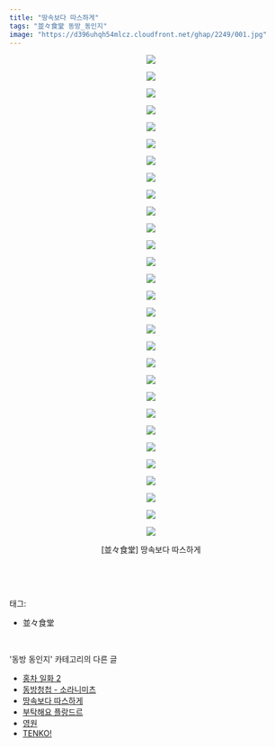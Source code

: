 ```yaml
---
title: "땅속보다 따스하게"
tags: "並々食堂 동방_동인지"
image: "https://d396uhqh54mlcz.cloudfront.net/ghap/2249/001.jpg"
---
```

<div class="article">
<p style="text-align: center; clear: none; float: none;"><img src="{{ site.imgserver7 }}/ghap/2249/001.jpg"/></p>
<p style="text-align: center; clear: none; float: none;"><img src="{{ site.imgserver7 }}/ghap/2249/002.jpg"/></p>
<p style="text-align: center; clear: none; float: none;"><img src="{{ site.imgserver7 }}/ghap/2249/003.jpg"/></p>
<p style="text-align: center; clear: none; float: none;"><img src="{{ site.imgserver7 }}/ghap/2249/004.jpg"/></p>
<p style="text-align: center; clear: none; float: none;"><img src="{{ site.imgserver7 }}/ghap/2249/005.jpg"/></p>
<p style="text-align: center; clear: none; float: none;"><img src="{{ site.imgserver7 }}/ghap/2249/006.jpg"/></p>
<p style="text-align: center; clear: none; float: none;"><img src="{{ site.imgserver7 }}/ghap/2249/007.jpg"/></p>
<p style="text-align: center; clear: none; float: none;"><img src="{{ site.imgserver7 }}/ghap/2249/008.jpg"/></p>
<p style="text-align: center; clear: none; float: none;"><img src="{{ site.imgserver7 }}/ghap/2249/009.jpg"/></p>
<p style="text-align: center; clear: none; float: none;"><img src="{{ site.imgserver7 }}/ghap/2249/010.jpg"/></p>
<p style="text-align: center; clear: none; float: none;"><img src="{{ site.imgserver7 }}/ghap/2249/011.jpg"/></p>
<p style="text-align: center; clear: none; float: none;"><img src="{{ site.imgserver7 }}/ghap/2249/012.jpg"/></p>
<p style="text-align: center; clear: none; float: none;"><img src="{{ site.imgserver7 }}/ghap/2249/013.jpg"/></p>
<p style="text-align: center; clear: none; float: none;"><img src="{{ site.imgserver7 }}/ghap/2249/014.jpg"/></p>
<p style="text-align: center; clear: none; float: none;"><img src="{{ site.imgserver7 }}/ghap/2249/015.jpg"/></p>
<p style="text-align: center; clear: none; float: none;"><img src="{{ site.imgserver7 }}/ghap/2249/016.jpg"/></p>
<p style="text-align: center; clear: none; float: none;"><img src="{{ site.imgserver7 }}/ghap/2249/017.jpg"/></p>
<p style="text-align: center; clear: none; float: none;"><img src="{{ site.imgserver7 }}/ghap/2249/018.jpg"/></p>
<p style="text-align: center; clear: none; float: none;"><img src="{{ site.imgserver7 }}/ghap/2249/019.jpg"/></p>
<p style="text-align: center; clear: none; float: none;"><img src="{{ site.imgserver7 }}/ghap/2249/020.jpg"/></p>
<p style="text-align: center; clear: none; float: none;"><img src="{{ site.imgserver7 }}/ghap/2249/021.jpg"/></p>
<p style="text-align: center; clear: none; float: none;"><img src="{{ site.imgserver7 }}/ghap/2249/022.jpg"/></p>
<p style="text-align: center; clear: none; float: none;"><img src="{{ site.imgserver7 }}/ghap/2249/023.jpg"/></p>
<p style="text-align: center; clear: none; float: none;"><img src="{{ site.imgserver7 }}/ghap/2249/024.jpg"/></p>
<p style="text-align: center; clear: none; float: none;"><img src="{{ site.imgserver7 }}/ghap/2249/025.jpg"/></p>
<p style="text-align: center; clear: none; float: none;"><img src="{{ site.imgserver7 }}/ghap/2249/026.jpg"/></p>
<p style="text-align: center; clear: none; float: none;"><img src="{{ site.imgserver7 }}/ghap/2249/027.jpg"/></p>
<p style="text-align: center; clear: none; float: none;"><img src="{{ site.imgserver7 }}/ghap/2249/028.jpg"/></p>
<p style="text-align: center; clear: none; float: none;"><img src="{{ site.imgserver7 }}/ghap/2249/029.jpg"/></p>
<p style="text-align: center; clear: none; float: none;">[並々食堂] 땅속보다 따스하게</p>
<p><br/></p>
</div><br/>
<div class="tagTrail">
<p>태그: </p>
<ul>
<li>並々食堂</li>
</ul>
</div><br/>
<div class="another">
<p>'동방 동인지' 카테고리의 다른 글</p>
<ul>
<li><a href="/ghap_2252">홍차 일화 2</a></li>
<li><a href="/ghap_2251">동방청첩 - 소라니미츠</a></li>
<li><a href="/ghap_2249">땅속보다 따스하게</a></li>
<li><a href="/ghap_2248">부탁해요 플랑드르</a></li>
<li><a href="/ghap_2247">영원</a></li>
<li><a href="/ghap_2246">TENKO!</a></li>
</ul>
</div><br/>
<div class="cb_module cb_fluid">
<div class="cb_wrt cb_profile">
</div><!-- commentList close -->
</div><br/>
